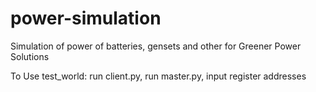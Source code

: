 # power-simulation
Simulation of power of batteries, gensets and other for Greener Power Solutions

To Use test_world: run client.py, run master.py, input register addresses
